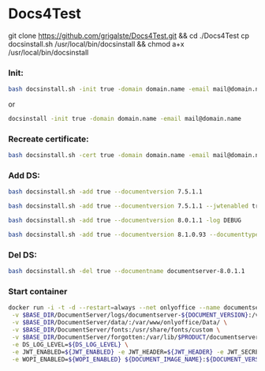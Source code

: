 # Docs4Test


git clone https://github.com/grigalste/Docs4Test.git && cd ./Docs4Test
cp docsinstall.sh /usr/local/bin/docsinstall && chmod a+x /usr/local/bin/docsinstall
### Init:
```sh
bash docsinstall.sh -init true -domain domain.name -email mail@domain.name
```
or
```sh
docsinstall -init true -domain domain.name -email mail@domain.name
```
### Recreate certificate:
```sh
bash docsinstall.sh -cert true -domain domain.name -email mail@domain.name
```
### Add DS:
```sh
bash docsinstall.sh -add true --documentversion 7.5.1.1
```
```sh
bash docsinstall.sh -add true --documentversion 7.5.1.1 --jwtenabled true --jwtheader AuthorizationJwt --jwtsecret JWTforTest --wopi true
```
```sh
bash docsinstall.sh -add true --documentversion 8.0.1.1 -log DEBUG
```
```sh
bash docsinstall.sh -add true --documentversion 8.1.0.93 --documenttype 4testing-documentserver-de
```
### Del DS:
```sh
bash docsinstall.sh -del true --documentname documentserver-8.0.1.1
```

### Start container
```sh
docker run -i -t -d --restart=always --net onlyoffice --name documentserver-${DOCUMENT_VERSION} \
 -v $BASE_DIR/DocumentServer/logs/documentserver-${DOCUMENT_VERSION}:/var/log/onlyoffice \
 -v $BASE_DIR/DocumentServer/data/:/var/www/onlyoffice/Data/ \
 -v $BASE_DIR/DocumentServer/fonts:/usr/share/fonts/custom \
 -v $BASE_DIR/DocumentServer/forgotten:/var/lib/$PRODUCT/documentserver/App_Data/cache/files/forgotten \
 -e DS_LOG_LEVEL=${DS_LOG_LEVEL} \
 -e JWT_ENABLED=${JWT_ENABLED} -e JWT_HEADER=${JWT_HEADER} -e JWT_SECRET=${JWT_SECRET} -e JWT_IN_BODY=${JWT_IN_BODY} \
 -e WOPI_ENABLED=${WOPI_ENABLED} ${DOCUMENT_IMAGE_NAME}:${DOCUMENT_VERSION})
 ```
